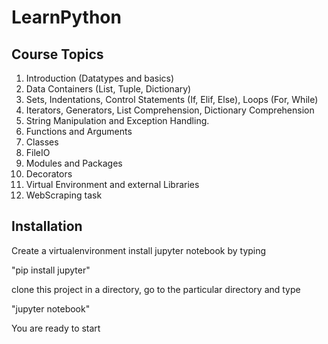 # LearnPython

Course Topics
-------------
1. Introduction (Datatypes and basics)
2. Data Containers (List, Tuple, Dictionary)
3. Sets, Indentations, Control Statements (If, Elif, Else), Loops (For, While)
4. Iterators, Generators, List Comprehension, Dictionary Comprehension
5. String Manipulation and Exception Handling.
6. Functions and Arguments
7. Classes
8. FileIO
9. Modules and Packages
10. Decorators
11. Virtual Environment and external Libraries
12. WebScraping task


Installation
------------

Create a virtualenvironment
install jupyter notebook by typing

"pip install jupyter"


clone this project in a directory, go to the particular directory and type

"jupyter notebook"


You are ready to start